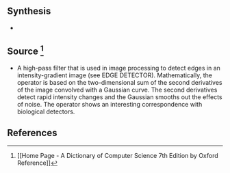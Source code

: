 ## Synthesis
- 
## Source [^1]
- A high-pass filter that is used in image processing to detect edges in an intensity-gradient image (see EDGE DETECTOR). Mathematically, the operator is based on the two-dimensional sum of the second derivatives of the image convolved with a Gaussian curve. The second derivatives detect rapid intensity changes and the Gaussian smooths out the effects of noise. The operator shows an interesting correspondence with biological detectors.
## References

[^1]: [[Home Page - A Dictionary of Computer Science 7th Edition by Oxford Reference]]